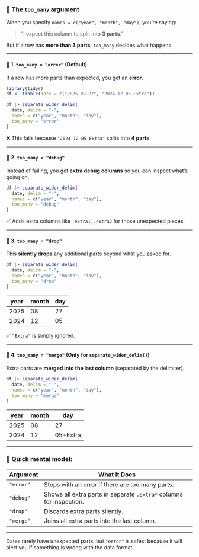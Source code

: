 ### 📌 The `too_many` argument

When you specify `names = c("year", "month", "day")`, you’re saying:

> “I expect this column to split into **3 parts**.”

But if a row has **more than 3 parts**, `too_many` decides what happens.

---

#### 🔹 1. `too_many = "error"` (Default)

If a row has more parts than expected, you get an **error**.

```r
library(tidyr)
df <- tibble(date = c("2025-08-27", "2024-12-05-Extra"))

df |> separate_wider_delim(
  date, delim = "-", 
  names = c("year", "month", "day"),
  too_many = "error"
)
```

❌ This fails because `"2024-12-05-Extra"` splits into **4 parts**.

---

#### 🔹 2. `too_many = "debug"`

Instead of failing, you get **extra debug columns** so you can inspect what’s going on.

```r
df |> separate_wider_delim(
  date, delim = "-", 
  names = c("year", "month", "day"),
  too_many = "debug"
)
```

✅ Adds extra columns like `.extra1`, `.extra2` for those unexpected pieces.

---

#### 🔹 3. `too_many = "drop"`

This **silently drops** any additional parts beyond what you asked for.

```r
df |> separate_wider_delim(
  date, delim = "-", 
  names = c("year", "month", "day"),
  too_many = "drop"
)
```

| year | month | day |
| ---- | ----- | --- |
| 2025 | 08    | 27  |
| 2024 | 12    | 05  |

✅ `"Extra"` is simply ignored.

---

#### 🔹 4. `too_many = "merge"` (Only for `separate_wider_delim()`)

Extra parts are **merged into the last column** (separated by the delimiter).

```r
df |> separate_wider_delim(
  date, delim = "-", 
  names = c("year", "month", "day"),
  too_many = "merge"
)
```

| year | month | day      |
| ---- | ----- | -------- |
| 2025 | 08    | 27       |
| 2024 | 12    | 05-Extra |

---

### 🧠 Quick mental model:

| Argument  | What It Does                                                        |
| --------- | ------------------------------------------------------------------- |
| `"error"` | Stops with an error if there are too many parts.                    |
| `"debug"` | Shows all extra parts in separate `.extra*` columns for inspection. |
| `"drop"`  | Discards extra parts silently.                                      |
| `"merge"` | Joins all extra parts into the last column.                         |

---

Dates rarely have unexpected parts, but `"error"` is safest because it will alert you if something is wrong with the data format.